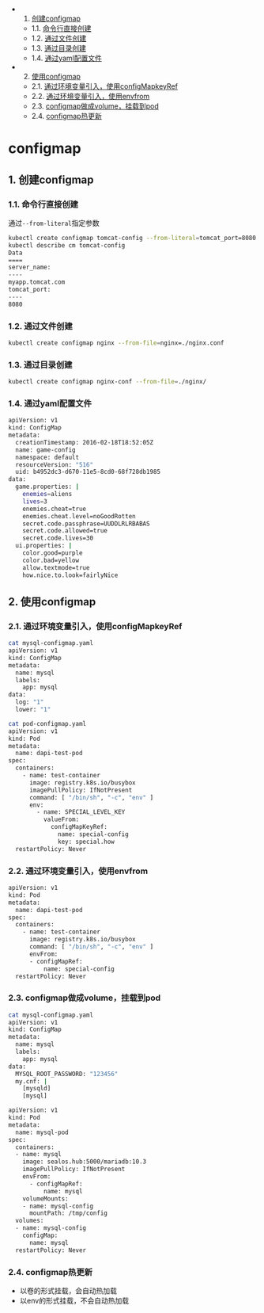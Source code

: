<!-- vscode-markdown-toc -->
* 1. [创建configmap](#configmap)
	* 1.1. [命令行直接创建](#)
	* 1.2. [通过文件创建](#-1)
	* 1.3. [通过目录创建](#-1)
	* 1.4. [通过yaml配置文件](#yaml)
* 2. [使用configmap](#configmap-1)
	* 2.1. [通过环境变量引入，使用configMapkeyRef](#configMapkeyRef)
	* 2.2. [通过环境变量引入，使用envfrom](#envfrom)
	* 2.3. [configmap做成volume，挂载到pod](#configmapvolumepod)
	* 2.4. [configmap热更新](#configmap-1)

<!-- vscode-markdown-toc-config
	numbering=true
	autoSave=true
	/vscode-markdown-toc-config -->
<!-- /vscode-markdown-toc -->
# configmap
##  1. <a name='configmap'></a>创建configmap
###  1.1. <a name=''></a>命令行直接创建

通过`--from-literal`指定参数

```bash
kubectl create configmap tomcat-config --from-literal=tomcat_port=8080 --from-literal=server_name=myapp.tomcat.com
kubectl describe cm tomcat-config
Data
====
server_name:
----
myapp.tomcat.com
tomcat_port:
----
8080
```

###  1.2. <a name='-1'></a>通过文件创建

```bash
kubectl create configmap nginx --from-file=nginx=./nginx.conf
```

###  1.3. <a name='-1'></a>通过目录创建

```bash
kubectl create configmap nginx-conf --from-file=./nginx/
```

###  1.4. <a name='yaml'></a>通过yaml配置文件

```bash
apiVersion: v1
kind: ConfigMap
metadata:
  creationTimestamp: 2016-02-18T18:52:05Z
  name: game-config
  namespace: default
  resourceVersion: "516"
  uid: b4952dc3-d670-11e5-8cd0-68f728db1985
data:
  game.properties: |
    enemies=aliens
    lives=3
    enemies.cheat=true
    enemies.cheat.level=noGoodRotten
    secret.code.passphrase=UUDDLRLRBABAS
    secret.code.allowed=true
    secret.code.lives=30    
  ui.properties: |
    color.good=purple
    color.bad=yellow
    allow.textmode=true
    how.nice.to.look=fairlyNice  
```

##  2. <a name='configmap-1'></a>使用configmap

###  2.1. <a name='configMapkeyRef'></a>通过环境变量引入，使用configMapkeyRef

```bash
cat mysql-configmap.yaml
apiVersion: v1
kind: ConfigMap
metadata:
  name: mysql
  labels:
    app: mysql
data:
  log: "1"
  lower: "1"
```

```bash
cat pod-configmap.yaml
apiVersion: v1
kind: Pod
metadata:
  name: dapi-test-pod
spec:
  containers:
    - name: test-container
      image: registry.k8s.io/busybox
      imagePullPolicy: IfNotPresent
      command: [ "/bin/sh", "-c", "env" ]
      env:
        - name: SPECIAL_LEVEL_KEY
          valueFrom:
            configMapKeyRef:
              name: special-config
              key: special.how
  restartPolicy: Never
```

###  2.2. <a name='envfrom'></a>通过环境变量引入，使用envfrom
```bash
apiVersion: v1
kind: Pod
metadata:
  name: dapi-test-pod
spec:
  containers:
    - name: test-container
      image: registry.k8s.io/busybox
      command: [ "/bin/sh", "-c", "env" ]
      envFrom:
      - configMapRef:
          name: special-config
  restartPolicy: Never
```
###  2.3. <a name='configmapvolumepod'></a>configmap做成volume，挂载到pod
```bash
cat mysql-configmap.yaml
apiVersion: v1
kind: ConfigMap
metadata:
  name: mysql
  labels:
    app: mysql
data:
  MYSQL_ROOT_PASSWORD: "123456"
  my.cnf: |
    [mysqld]
    [mysql]
```

```bash
apiVersion: v1
kind: Pod
metadata:
  name: mysql-pod
spec:
  containers:
  - name: mysql
    image: sealos.hub:5000/mariadb:10.3
    imagePullPolicy: IfNotPresent
    envFrom:
      - configMapRef:
          name: mysql
    volumeMounts:
    - name: mysql-config
      mountPath: /tmp/config
  volumes:
  - name: mysql-config
    configMap:
      name: mysql
  restartPolicy: Never
```

###  2.4. <a name='configmap-1'></a>configmap热更新
+ 以卷的形式挂载，会自动热加载
+ 以env的形式挂载，不会自动热加载
